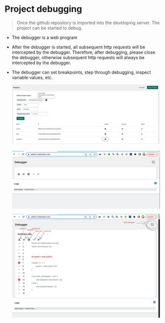 # Project debugging
> Once the github repository is imported into the developing server. The project can be started to debug.

- The debugger is a web program
- After the debugger is started, all subsequent http requests will be intercepted by the debugger. Therefore, after debugging, please close the debugger, otherwise subsequent http requests will always be intercepted by the debugger.
- The debugger can set breakpoints, step through debugging, inspect variable values, etc.

  ![debug button](/docs/github_debug_button.png)

  ![debug start](/docs/debug_start.png)

  ![debug details](/docs/debugger_details.png)
 
